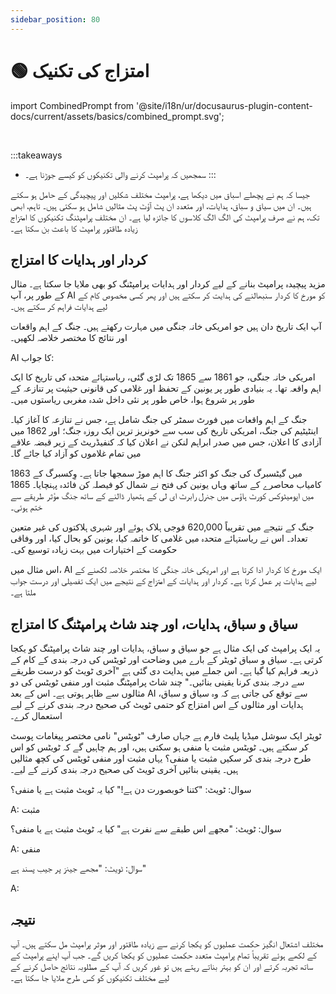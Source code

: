 ```yaml
---
sidebar_position: 80
---
```


# 🟢 امتزاج کی تکنیک

<!-- import CombinedPrompt from '@site/docs/assets/basics/combined_prompt.svg'; -->
import CombinedPrompt from '@site/i18n/ur/docusaurus-plugin-content-docs/current/assets/basics/combined_prompt.svg';

<div style={{textAlign: 'center'}}>
  <CombinedPrompt style={{width:"100%",height:"300px",verticalAlign:"top"}}/>
</div>
<br/>

:::takeaways
- سمجھیں کہ پرامپٹ کرنے والی تکنیکوں کو کیسے جوڑنا ہے۔
:::


جیسا کہ ہم نے پچھلے اسباق میں دیکھا ہے، پرامپٹ مختلف شکلیں اور پیچیدگی کے حامل ہو سکتے ہیں۔ ان میں سیاق و سباق، ہدایات، اور متعدد ان پٹ آؤٹ پٹ مثالیں شامل ہو سکتی ہیں۔ تاہم، ابھی تک، ہم نے صرف پرامپٹ کی الگ الگ کلاسوں کا جائزہ لیا ہے۔ ان مختلف پرامپٹنگ تکنیکوں کا امتزاج زیادہ طاقتور پرامپٹ کا باعث بن سکتا ہے۔

## کردار اور ہدایات کا امتزاج

مزید پیچیدہ پرامپٹ بنانے کے لیے کردار اور ہدایات پرامپٹنگ کو بھی ملایا جا سکتا ہے۔ مثال کے طور پر، آپ AI کو مورخ کا کردار سنبھالنے کی ہدایت کر سکتے ہیں اور پھر کسی مخصوص کام کے لیے ہدایات فراہم کر سکتے ہیں۔

<AIInput>
آپ ایک تاریخ دان ہیں جو امریکی خانہ جنگی میں مہارت رکھتے ہیں۔ جنگ کے اہم واقعات اور نتائج کا مختصر خلاصہ لکھیں۔
</AIInput>

AI کا جواب:

<AIOutput>
امریکی خانہ جنگی، جو 1861 سے 1865 تک لڑی گئی، ریاستہائے متحدہ کی تاریخ کا ایک اہم واقعہ تھا۔ یہ بنیادی طور پر یونین کے تحفظ اور غلامی کی قانونی حیثیت پر تنازعہ کے طور پر شروع ہوا، خاص طور پر نئی داخل شدہ مغربی ریاستوں میں۔

جنگ کے اہم واقعات میں فورٹ سمٹر کی جنگ شامل ہے، جس نے تنازعہ کا آغاز کیا۔ اینٹیٹیم کی جنگ، امریکی تاریخ کی سب سے خونریز ترین ایک روزہ جنگ؛ اور 1862 میں آزادی کا اعلان، جس میں صدر ابراہم لنکن نے اعلان کیا کہ کنفیڈریٹ کے زیر قبضہ علاقے میں تمام غلاموں کو آزاد کیا جائے گا۔

1863 میں گیٹسبرگ کی جنگ کو اکثر جنگ کا اہم موڑ سمجھا جاتا ہے۔ وِکسبرگ کے کامیاب محاصرے کے ساتھ وہاں یونین کی فتح نے شمال کو فیصلہ کن فائدہ پہنچایا۔ 1865 میں اپومیٹوکس کورٹ ہاؤس میں جنرل رابرٹ ای لی کے ہتھیار ڈالنے کے ساتھ جنگ مؤثر طریقے سے ختم ہوئی۔

جنگ کے نتیجے میں تقریباً 620,000 فوجی ہلاک ہوئے اور شہری ہلاکتوں کی غیر متعین تعداد۔ اس نے ریاستہائے متحدہ میں غلامی کا خاتمہ کیا، یونین کو بحال کیا، اور وفاقی حکومت کے اختیارات میں بہت زیادہ توسیع کی۔
</AIOutput>

اس مثال میں، AI ایک مورخ کا کردار ادا کرتا ہے اور امریکی خانہ جنگی کا مختصر خلاصہ لکھنے کے لیے ہدایات پر عمل کرتا ہے۔ کردار اور ہدایات کے امتزاج کے نتیجے میں ایک تفصیلی اور درست جواب ملتا ہے۔


## سیاق و سباق، ہدایات، اور چند شاٹ پرامپٹنگ کا امتزاج

یہ ایک پرامپٹ کی ایک مثال ہے جو سیاق و سباق، ہدایات اور چند شاٹ پرامپٹنگ کو یکجا کرتی ہے۔ سیاق و سباق ٹویٹر کے بارے میں وضاحت اور ٹویٹس کی درجہ بندی کے کام کے ذریعہ فراہم کیا گیا ہے۔ اس جملے میں ہدایت دی گئی ہے "آخری ٹویٹ کو درست طریقے سے درجہ بندی کرنا یقینی بنائیں۔" چند شاٹ پرامپٹنگ مثبت اور منفی ٹویٹس کی دو مثالوں سے ظاہر ہوتی ہے۔ اس کے بعد AI سے توقع کی جاتی ہے کہ وہ سیاق و سباق، ہدایات اور مثالوں کے اس امتزاج کو حتمی ٹویٹ کی صحیح درجہ بندی کرنے کے لیے استعمال کرے۔

<AIInput>
ٹویٹر ایک سوشل میڈیا پلیٹ فارم ہے جہاں صارف "ٹویٹس" نامی مختصر پیغامات پوسٹ کر سکتے ہیں۔
ٹویٹس مثبت یا منفی ہو سکتی ہیں، اور ہم چاہیں گے کہ ٹویٹس کو اس طرح درجہ بندی کر سکیں
مثبت یا منفی؟ یہاں مثبت اور منفی ٹویٹس کی کچھ مثالیں ہیں۔ یقینی بنائیں
آخری ٹویٹ کی صحیح درجہ بندی کرنے کے لیے۔

سوال: ٹویٹ: "کتنا خوبصورت دن ہے!"
کیا یہ ٹویٹ مثبت ہے یا منفی؟

A: مثبت

سوال: ٹویٹ: "مجھے اس طبقے سے نفرت ہے"
کیا یہ ٹویٹ مثبت ہے یا منفی؟

A: منفی

سوال: ٹویٹ: "مجھے جینز پر جیب پسند ہے"

A:
</AIInput>

## نتیجہ

مختلف اشتعال انگیز حکمت عملیوں کو یکجا کرنے سے زیادہ طاقتور اور موثر پرامپٹ مل سکتے ہیں۔ آپ کے لکھے ہوئے تقریباً تمام پرامپٹ متعدد حکمت عملیوں کو یکجا کریں گے۔ جب آپ اپنے پرامپٹ کے ساتھ تجربہ کرتے اور ان کو بہتر بناتے رہتے ہیں تو غور کریں کہ آپ کے مطلوبہ نتائج حاصل کرنے کے لیے مختلف تکنیکوں کو کس طرح ملایا جا سکتا ہے۔